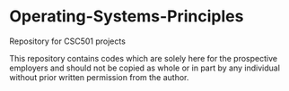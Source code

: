 # Operating-Systems-Principles
Repository for CSC501 projects

This repository contains codes which are solely here for the prospective employers and should not be copied as whole or in 
part by any individual without prior written permission from the author.

